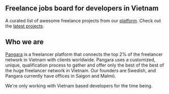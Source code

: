 ## Freelance jobs board for developers in Vietnam
A curated list of awesome freelance projects from our [platform](http://pangara.com). Check out the [latest projects](https://github.com/pangarajobs/vietnam-freelance-projects/issues).

## Who we are
[Pangara](http://pangara.com) is a freelancer platform that connects the top 2% of the freelancer network in Vietnam with clients worldwide. Pangara uses a customized, unique, qualification process to gather and offer only the best of the best of the huge freelancer network in Vietnam. Our founders are Swedish, and Pangara currently have offices in Saigon and Malmö.

We're only working with Vietnam based developers for the time being.
